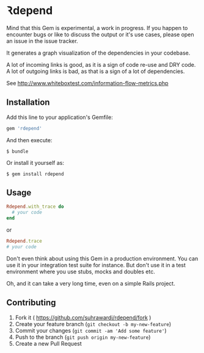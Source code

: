 # Ꝛdepend

Mind that this Gem is experimental, a work in progress. If you happen to
encounter bugs or like to discuss the output or it's use cases,
please open an issue in the issue tracker.

It generates a graph visualization of the dependencies in your codebase.

A lot of incoming links is good, as it is a sign of code re-use and DRY code.
A lot of outgoing links is bad, as that is a sign of a lot of dependencies.

See http://www.whiteboxtest.com/information-flow-metrics.php

## Installation

Add this line to your application's Gemfile:

```ruby
gem 'rdepend'
```

And then execute:

    $ bundle

Or install it yourself as:

    $ gem install rdepend

## Usage

```ruby
Rdepend.with_trace do
  # your code
end
```

or

```ruby
Rdepend.trace
# your code
```

Don't even think about using this Gem in a production environment.
You can use it in your integration test suite for instance. But don't use it
in a test environment where you use stubs, mocks and doubles etc.

Oh, and it can take a very long time, even on a simple Rails project.

## Contributing

1. Fork it ( https://github.com/suhrawardi/rdepend/fork )
2. Create your feature branch (`git checkout -b my-new-feature`)
3. Commit your changes (`git commit -am 'Add some feature'`)
4. Push to the branch (`git push origin my-new-feature`)
5. Create a new Pull Request
